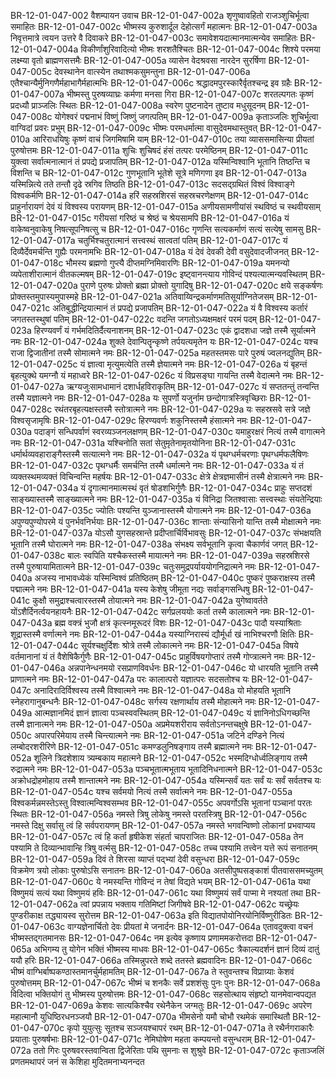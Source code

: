 BR-12-01-047-002  वैशम्पायन उवाच
BR-12-01-047-002a शृणुष्वावहितो राजञ्शुचिर्भूत्वा समाहितः
BR-12-01-047-002c भीष्मस्य कुरुशार्दूल देहोत्सर्गं महात्मनः
BR-12-01-047-003a निवृत्तमात्रे त्वयन उत्तरे वै दिवाकरे
BR-12-01-047-003c समावेशयदात्मानमात्मन्येव समाहितः
BR-12-01-047-004a विकीर्णांशुरिवादित्यो भीष्मः शरशतैश्चितः
BR-12-01-047-004c शिश्ये परमया लक्ष्म्या वृतो ब्राह्मणसत्तमैः
BR-12-01-047-005a व्यासेन वेदश्रवसा नारदेन सुरर्षिणा
BR-12-01-047-005c देवस्थानेन वात्स्येन तथाश्मकसुमन्तुना
BR-12-01-047-006a एतैश्चान्यैर्मुनिगणैर्महाभागैर्महात्मभिः
BR-12-01-047-006c श्रद्धादमपुरस्कारैर्वृतश्चन्द्र इव ग्रहैः
BR-12-01-047-007a भीष्मस्तु पुरुषव्याघ्रः कर्मणा मनसा गिरा
BR-12-01-047-007c शरतल्पगतः कृष्णं प्रदध्यौ प्राञ्जलिः स्थितः
BR-12-01-047-008a स्वरेण पुष्टनादेन तुष्टाव मधुसूदनम्
BR-12-01-047-008c योगेश्वरं पद्मनाभं विष्णुं जिष्णुं जगत्पतिम्
BR-12-01-047-009a कृताञ्जलिः शुचिर्भूत्वा वाग्विदां प्रवरः प्रभुम्
BR-12-01-047-009c भीष्मः परमधर्मात्मा वासुदेवमथास्तुवत्
BR-12-01-047-010a आरिराधयिषुः कृष्णं वाचं जिगमिषामि याम्
BR-12-01-047-010c तया व्याससमासिन्या प्रीयतां पुरुषोत्तमः
BR-12-01-047-011a शुचिः शुचिषदं हंसं तत्परः परमेष्ठिनम्
BR-12-01-047-011c युक्त्वा सर्वात्मनात्मानं तं प्रपद्ये प्रजापतिम्
BR-12-01-047-012a यस्मिन्विश्वानि भूतानि तिष्ठन्ति च विशन्ति च
BR-12-01-047-012c गुणभूतानि भूतेशे सूत्रे मणिगणा इव
BR-12-01-047-013a यस्मिन्नित्ये तते तन्तौ दृढे स्रगिव तिष्ठति
BR-12-01-047-013c सदसद्ग्रथितं विश्वं विश्वाङ्गे विश्वकर्मणि
BR-12-01-047-014a हरिं सहस्रशिरसं सहस्रचरणेक्षणम्
BR-12-01-047-014c प्राहुर्नारायणं देवं यं विश्वस्य परायणम्
BR-12-01-047-015a अणीयसामणीयांसं स्थविष्ठं च स्थवीयसाम्
BR-12-01-047-015c गरीयसां गरिष्ठं च श्रेष्ठं च श्रेयसामपि
BR-12-01-047-016a यं वाकेष्वनुवाकेषु निषत्सूपनिषत्सु च
BR-12-01-047-016c गृणन्ति सत्यकर्माणं सत्यं सत्येषु सामसु
BR-12-01-047-017a चतुर्भिश्चतुरात्मानं सत्त्वस्थं सात्वतां पतिम्
BR-12-01-047-017c यं दिव्यैर्देवमर्चन्ति गुह्यैः परमनामभिः
BR-12-01-047-018a यं देवं देवकी देवी वसुदेवादजीजनत्
BR-12-01-047-018c भौमस्य ब्रह्मणो गुप्त्यै दीप्तमग्निमिवारणिः
BR-12-01-047-019a यमनन्यो व्यपेताशीरात्मानं वीतकल्मषम्
BR-12-01-047-019c इष्ट्वानन्त्याय गोविन्दं पश्यत्यात्मन्यवस्थितम्
BR-12-01-047-020a पुराणे पुरुषः प्रोक्तो ब्रह्मा प्रोक्तो युगादिषु
BR-12-01-047-020c क्षये सङ्कर्षणः प्रोक्तस्तमुपास्यमुपास्महे
BR-12-01-047-021a अतिवाय्विन्द्रकर्माणमतिसूर्याग्नितेजसम्
BR-12-01-047-021c अतिबुद्धीन्द्रियात्मानं तं प्रपद्ये प्रजापतिम्
BR-12-01-047-022a यं वै विश्वस्य कर्तारं जगतस्तस्थुषां पतिम्
BR-12-01-047-022c वदन्ति जगतोऽध्यक्षमक्षरं परमं पदम्
BR-12-01-047-023a हिरण्यवर्णं यं गर्भमदितिर्दैत्यनाशनम्
BR-12-01-047-023c एकं द्वादशधा जज्ञे तस्मै सूर्यात्मने नमः
BR-12-01-047-024a शुक्ले देवान्पितॄन्कृष्णे तर्पयत्यमृतेन यः
BR-12-01-047-024c यश्च राजा द्विजातीनां तस्मै सोमात्मने नमः
BR-12-01-047-025a महतस्तमसः पारे पुरुषं ज्वलनद्युतिम्
BR-12-01-047-025c यं ज्ञात्वा मृत्युमत्येति तस्मै ज्ञेयात्मने नमः
BR-12-01-047-026a यं बृहन्तं बृहत्युक्थे यमग्नौ यं महाध्वरे
BR-12-01-047-026c यं विप्रसङ्घा गायन्ति तस्मै वेदात्मने नमः
BR-12-01-047-027a ऋग्यजुःसामधामानं दशार्धहविराकृतिम्
BR-12-01-047-027c यं सप्ततन्तुं तन्वन्ति तस्मै यज्ञात्मने नमः
BR-12-01-047-028a यः सुपर्णो यजुर्नाम छन्दोगात्रस्त्रिवृच्छिराः
BR-12-01-047-028c रथंतरबृहत्यक्षस्तस्मै स्तोत्रात्मने नमः
BR-12-01-047-029a यः सहस्रसवे सत्रे जज्ञे विश्वसृजामृषिः
BR-12-01-047-029c हिरण्यवर्णः शकुनिस्तस्मै हंसात्मने नमः
BR-12-01-047-030a पदाङ्गं सन्धिपर्वाणं स्वरव्यञ्जनलक्षणम्
BR-12-01-047-030c यमाहुरक्षरं नित्यं तस्मै वागात्मने नमः
BR-12-01-047-031a यश्चिनोति सतां सेतुमृतेनामृतयोनिना
BR-12-01-047-031c धर्मार्थव्यवहाराङ्गैस्तस्मै सत्यात्मने नमः
BR-12-01-047-032a यं पृथग्धर्मचरणाः पृथग्धर्मफलैषिणः
BR-12-01-047-032c पृथग्धर्मैः समर्चन्ति तस्मै धर्मात्मने नमः
BR-12-01-047-033a यं तं व्यक्तस्थमव्यक्तं विचिन्वन्ति महर्षयः
BR-12-01-047-033c क्षेत्रे क्षेत्रज्ञमासीनं तस्मै क्षेत्रात्मने नमः
BR-12-01-047-034a यं दृगात्मानमात्मस्थं वृतं षोडशभिर्गुणैः
BR-12-01-047-034c प्राहुः सप्तदशं साङ्ख्यास्तस्मै साङ्ख्यात्मने नमः
BR-12-01-047-035a यं विनिद्रा जितश्वासाः सत्त्वस्थाः संयतेन्द्रियाः
BR-12-01-047-035c ज्योतिः पश्यन्ति युञ्जानास्तस्मै योगात्मने नमः
BR-12-01-047-036a अपुण्यपुण्योपरमे यं पुनर्भवनिर्भयाः
BR-12-01-047-036c शान्ताः संन्यासिनो यान्ति तस्मै मोक्षात्मने नमः
BR-12-01-047-037a योऽसौ युगसहस्रान्ते प्रदीप्तार्चिर्विभावसुः
BR-12-01-047-037c संभक्षयति भूतानि तस्मै घोरात्मने नमः
BR-12-01-047-038a संभक्ष्य सर्वभूतानि कृत्वा चैकार्णवं जगत्
BR-12-01-047-038c बालः स्वपिति यश्चैकस्तस्मै मायात्मने नमः
BR-12-01-047-039a सहस्रशिरसे तस्मै पुरुषायामितात्मने
BR-12-01-047-039c चतुःसमुद्रपर्याययोगनिद्रात्मने नमः
BR-12-01-047-040a अजस्य नाभावध्येकं यस्मिन्विश्वं प्रतिष्ठितम्
BR-12-01-047-040c पुष्करं पुष्कराक्षस्य तस्मै पद्मात्मने नमः
BR-12-01-047-041a यस्य केशेषु जीमूता नद्यः सर्वाङ्गसन्धिषु
BR-12-01-047-041c कुक्षौ समुद्राश्चत्वारस्तस्मै तोयात्मने नमः
BR-12-01-047-042a युगेष्वावर्तते योंऽशैर्दिनर्त्वयनहायनैः
BR-12-01-047-042c सर्गप्रलययोः कर्ता तस्मै कालात्मने नमः
BR-12-01-047-043a ब्रह्म वक्त्रं भुजौ क्षत्रं कृत्स्नमूरूदरं विशः
BR-12-01-047-043c पादौ यस्याश्रिताः शूद्रास्तस्मै वर्णात्मने नमः
BR-12-01-047-044a यस्याग्निरास्यं द्यौर्मूर्धा खं नाभिश्चरणौ क्षितिः
BR-12-01-047-044c सूर्यश्चक्षुर्दिशः श्रोत्रे तस्मै लोकात्मने नमः
BR-12-01-047-045a विषये वर्तमानानां यं तं वैशेषिकैर्गुणैः
BR-12-01-047-045c प्राहुर्विषयगोप्तारं तस्मै गोप्त्रात्मने नमः
BR-12-01-047-046a अन्नपानेन्धनमयो रसप्राणविवर्धनः
BR-12-01-047-046c यो धारयति भूतानि तस्मै प्राणात्मने नमः
BR-12-01-047-047a परः कालात्परो यज्ञात्परः सदसतोश्च यः
BR-12-01-047-047c अनादिरादिर्विश्वस्य तस्मै विश्वात्मने नमः
BR-12-01-047-048a यो मोहयति भूतानि स्नेहरागानुबन्धनैः
BR-12-01-047-048c सर्गस्य रक्षणार्थाय तस्मै मोहात्मने नमः
BR-12-01-047-049a आत्मज्ञानमिदं ज्ञानं ज्ञात्वा पञ्चस्ववस्थितम्
BR-12-01-047-049c यं ज्ञानिनोऽधिगच्छन्ति तस्मै ज्ञानात्मने नमः
BR-12-01-047-050a अप्रमेयशरीराय सर्वतोऽनन्तचक्षुषे
BR-12-01-047-050c अपारपरिमेयाय तस्मै चिन्त्यात्मने नमः
BR-12-01-047-051a जटिने दण्डिने नित्यं लम्बोदरशरीरिणे
BR-12-01-047-051c कमण्डलुनिषङ्गाय तस्मै ब्रह्मात्मने नमः
BR-12-01-047-052a शूलिने त्रिदशेशाय त्र्यम्बकाय महात्मने
BR-12-01-047-052c भस्मदिग्धोर्ध्वलिङ्गाय तस्मै रुद्रात्मने नमः
BR-12-01-047-053a पञ्चभूतात्मभूताय भूतादिनिधनात्मने
BR-12-01-047-053c अक्रोधद्रोहमोहाय तस्मै शान्तात्मने नमः
BR-12-01-047-054a यस्मिन्सर्वं यतः सर्वं यः सर्वं सर्वतश्च यः
BR-12-01-047-054c यश्च सर्वमयो नित्यं तस्मै सर्वात्मने नमः
BR-12-01-047-055a विश्वकर्मन्नमस्तेऽस्तु विश्वात्मन्विश्वसम्भव
BR-12-01-047-055c अपवर्गोऽसि भूतानां पञ्चानां परतः स्थितः
BR-12-01-047-056a नमस्ते त्रिषु लोकेषु नमस्ते परतस्त्रिषु
BR-12-01-047-056c नमस्ते दिक्षु सर्वासु त्वं हि सर्वपरायणम्
BR-12-01-047-057a नमस्ते भगवन्विष्णो लोकानां प्रभवाप्यय
BR-12-01-047-057c त्वं हि कर्ता हृषीकेश संहर्ता चापराजितः
BR-12-01-047-058a तेन पश्यामि ते दिव्यान्भावान्हि त्रिषु वर्त्मसु
BR-12-01-047-058c तच्च पश्यामि तत्त्वेन यत्ते रूपं सनातनम्
BR-12-01-047-059a दिवं ते शिरसा व्याप्तं पद्भ्यां देवी वसुन्धरा
BR-12-01-047-059c विक्रमेण त्रयो लोकाः पुरुषोऽसि सनातनः
BR-12-01-047-060a अतसीपुष्पसङ्काशं पीतवाससमच्युतम्
BR-12-01-047-060c ये नमस्यन्ति गोविन्दं न तेषां विद्यते भयम्
BR-12-01-047-061a यथा विष्णुमयं सत्यं यथा विष्णुमयं हविः
BR-12-01-047-061c यथा विष्णुमयं सर्वं पाप्मा मे नश्यतां तथा
BR-12-01-047-062a त्वां प्रपन्नाय भक्ताय गतिमिष्टां जिगीषवे
BR-12-01-047-062c यच्छ्रेयः पुण्डरीकाक्ष तद्ध्यायस्व सुरोत्तम
BR-12-01-047-063a इति विद्यातपोयोनिरयोनिर्विष्णुरीडितः
BR-12-01-047-063c वाग्यज्ञेनार्चितो देवः प्रीयतां मे जनार्दनः
BR-12-01-047-064a एतावदुक्त्वा वचनं भीष्मस्तद्गतमानसः
BR-12-01-047-064c नम इत्येव कृष्णाय प्रणाममकरोत्तदा
BR-12-01-047-065a अभिगम्य तु योगेन भक्तिं भीष्मस्य माधवः
BR-12-01-047-065c त्रैकाल्यदर्शनं ज्ञानं दिव्यं दातुं ययौ हरिः
BR-12-01-047-066a तस्मिन्नुपरते शब्दे ततस्ते ब्रह्मवादिनः
BR-12-01-047-066c भीष्मं वाग्भिर्बाष्पकण्ठास्तमानर्चुर्महामतिम्
BR-12-01-047-067a ते स्तुवन्तश्च विप्राग्र्याः केशवं पुरुषोत्तमम्
BR-12-01-047-067c भीष्मं च शनकैः सर्वे प्रशशंसुः पुनः पुनः
BR-12-01-047-068a विदित्वा भक्तियोगं तु भीष्मस्य पुरुषोत्तमः
BR-12-01-047-068c सहसोत्थाय संहृष्टो यानमेवान्वपद्यत
BR-12-01-047-069a केशवः सात्यकिश्चैव रथेनैकेन जग्मतुः
BR-12-01-047-069c अपरेण महात्मानौ युधिष्ठिरधनञ्जयौ
BR-12-01-047-070a भीमसेनो यमौ चोभौ रथमेकं समास्थितौ
BR-12-01-047-070c कृपो युयुत्सुः सूतश्च सञ्जयश्चापरं रथम्
BR-12-01-047-071a ते रथैर्नगराकारैः प्रयाताः पुरुषर्षभाः
BR-12-01-047-071c नेमिघोषेण महता कम्पयन्तो वसुन्धराम्
BR-12-01-047-072a ततो गिरः पुरुषवरस्तवान्विता द्विजेरिताः पथि सुमनाः स शुश्रुवे
BR-12-01-047-072c कृताञ्जलिं प्रणतमथापरं जनं स केशिहा मुदितमनाभ्यनन्दत

